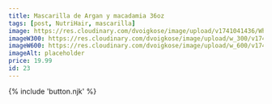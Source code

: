```yaml
---
title: Mascarilla de Argan y macadamia 36oz
tags: [post, NutriHair, mascarilla]
image: https://res.cloudinary.com/dvoigkose/image/upload/v1741041436/WhatsApp_Image_2025-02-13_at_12.09.48_2_rspw55.jpg
imageW300: https://res.cloudinary.com/dvoigkose/image/upload/w_300/v1741041436/WhatsApp_Image_2025-02-13_at_12.09.48_2_rspw55.jpg
imageW600: https://res.cloudinary.com/dvoigkose/image/upload/w_600/v1741041436/WhatsApp_Image_2025-02-13_at_12.09.48_2_rspw55.jpg
imageAlt: placeholder
price: 19.99
id: 23
---
```


{% include 'button.njk' %}